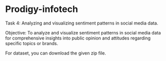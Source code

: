 # Prodigy-infotech

Task 4: Analyzing and visualizing sentiment patterns in social media data.

Objective: To analyze and visualize sentiment patterns in social media data for comprehensive insights into public opinion and attitudes regarding specific topics or brands.

For dataset, you can download the given zip file.
